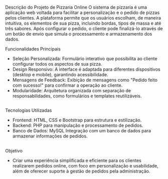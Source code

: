 
Descrição do Projeto de Pizzaria Online
O sistema de pizzaria é uma aplicação web voltada para facilitar a personalização e o pedido de pizzas pelos clientes. A plataforma permite que os usuários escolham, de maneira intuitiva, os elementos de sua pizza, incluindo bordas, tipos de massa e até três sabores. Após configurar o pedido, o cliente pode finalizá-lo através de um botão de envio que simula o processamento e armazenamento dos dados.

Funcionalidades Principais
- Seleção Personalizada: Formulário interativo que possibilita ao cliente configurar todos os aspectos de sua pizza.
- Design Responsivo: A interface é adaptada para diferentes dispositivos (desktop e mobile), garantindo acessibilidade.
- Mensagens de Feedback: Exibição de mensagens como "Pedido feito com sucesso!" para confirmar a operação ao cliente.
- Modularidade: Arquitetura organizada com separação de responsabilidades, como formulários e templates reutilizáveis.
  ##
Tecnologias Utilizadas
- Frontend: HTML, CSS e Bootstrap para estrutura e estilização.
- Backend: PHP para manipulação e processamento de pedidos.
- Banco de Dados: MySQL Integração com um banco de dados para armazenar informações de pedidos.
  ##
Objetivo
- Criar uma experiência simplificada e eficiente para os clientes realizarem pedidos online, com foco em personalização e usabilidade, além de oferecer suporte à gestão de pedidos pela administração.
